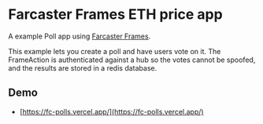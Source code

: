 # Farcaster Frames ETH price app

A example Poll app using [Farcaster Frames](https://warpcast.notion.site/Farcaster-Frames-4bd47fe97dc74a42a48d3a234636d8c5).

This example lets you create a poll and have users vote on it. The FrameAction is authenticated against a hub
so the votes cannot be spoofed, and the results are stored in a redis database.

## Demo

- [https://fc-polls.vercel.app/](https://fc-polls.vercel.app/)
